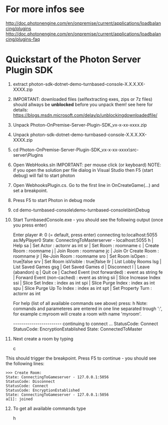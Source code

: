 # For more infos see
http://doc.photonengine.com/en/onpremise/current/applications/loadbalancing/plugins
http://doc.photonengine.com/en/onpremise/current/applications/loadbalancing/plugins-faq

# Quickstart of the Photon Server Plugin SDK

1) extract photon-sdk-dotnet-demo-turnbased-console-X.X.X.XX-XXXX.zip

2) IMPORTANT: downloaded files (selfextracting exes, zips or 7z files) should allways be **unblocked** before you unpack them!
   see here for details: https://blogs.msdn.microsoft.com/delay/p/unblockingdownloadedfile/
 
3) Unpack Photon-OnPremise-Server-Plugin-SDK_vx-x-xx-xxxx.zip

4) Unpack photon-sdk-dotnet-demo-turnbased-console-X.X.X.XX-XXXX.zip

5) cd Photon-OnPremise-Server-Plugin-SDK_vx-x-xx-xxxx\src-server\Plugins

6) Open WebHooks.sln 
   IMPORTANT: per mouse click (or keyboard)
   NOTE: if you open the solution per file dialog in Visual Studio then F5 (start debug) will fail to start photon

7) Open WebhooksPlugin.cs. Go to the first line in OnCreateGame(...) and set a breakpoint.

8) Press F5 to start Photon in debug mode

9) cd demo-turnbased-console\demo-turnbased-console\bin\Debug

10) Start TurnbasedConsole.exe - you should see the following output (once you press enter)

    Enter player #: 0 (= default, press enter)
    connecting to:localhost:5055 as:MyPlayer0
    State: ConnectingToMasterserver - localhost:5055
    h   | Help
    sa  | Set Actor : actornr as int
    sr  | Set Room : roomname
    c   | Create Room : roomname
    j   | Join Room : roomname
    jc  | Join Or Create Room : roomname
    jr  | Re-Join Room : roomname
    sro | Set Room isOpen : true|false
    srv | Set Room isVisible : true|false
    llr | List Lobby Rooms
    lsg | List Saved Games
    gsg | Get Saved Games
    d   | Disconnect
    l   | Leave (abandon)
    q   | Quit
    ce  | Cached Event (not forwarded) : event as string
    fe  | Forward Event  (non-cached) : event as string
    sii | Slice Increase Index
    ssi | Slice Set Index : index as int
    spi | Slice Purge Index : index as int
    spu | Slice Purge Up To Index : index as int
    spt | Set Property Turn : actornr as int
    
    For help (list of all available commands see above) press: h<ENTER>
    Note: commands and parameteres are entered in one line separated trough ':',
    for example c:myroom<ENTER> will create a room with name 'myroom'.

    ------------------------ continuing to connect ...
    StatusCode: Connect
    StatusCode: EncryptionEstablished
    State: ConnectedToMaster

11) Next create a room by typing 

    c<Enter>

This should trigger the breakpoint. Press F5 to continue - you should see the following lines:

    >>> Create Room:
    State: ConnectingToGameserver - 127.0.0.1:5056
    StatusCode: Disconnect
    StatusCode: Connect
    StatusCode: EncryptionEstablished
    State: ConnectingToGameserver - 127.0.0.1:5056
    a[1]: joined

12) To get all available commands type

    h<Enter>


